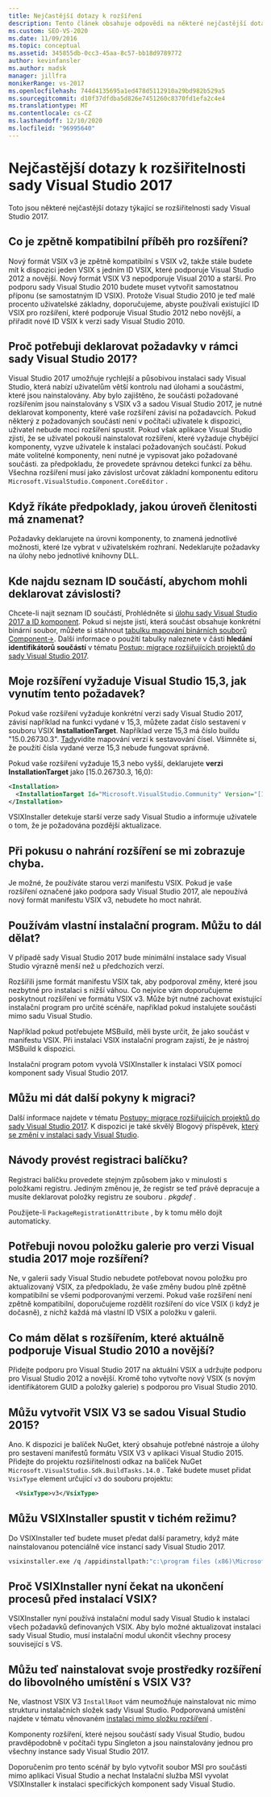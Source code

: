 ```yaml
---
title: Nejčastější dotazy k rozšíření
description: Tento článek obsahuje odpovědi na některé nejčastější dotazy týkající se rozšiřitelnosti sady Visual Studio 2017.
ms.custom: SEO-VS-2020
ms.date: 11/09/2016
ms.topic: conceptual
ms.assetid: 345855db-0cc3-45aa-8c57-bb18d9789772
author: kevinfansler
ms.author: madsk
manager: jillfra
monikerRange: vs-2017
ms.openlocfilehash: 744d4135695a1ed478d5112910a29bd982b529a5
ms.sourcegitcommit: d10f37dfdba5d826e7451260c8370fd1efa2c4e4
ms.translationtype: MT
ms.contentlocale: cs-CZ
ms.lasthandoff: 12/10/2020
ms.locfileid: "96995640"
---
```

# <a name="faq-for-visual-studio-2017-extensibility"></a>Nejčastější dotazy k rozšiřitelnosti sady Visual Studio 2017

Toto jsou některé nejčastější dotazy týkající se rozšiřitelnosti sady Visual Studio 2017.

## <a name="what-is-the-backwards-compatibility-story-for-extensions"></a>Co je zpětně kompatibilní příběh pro rozšíření?

Nový formát VSIX v3 je zpětně kompatibilní s VSIX v2, takže stále budete mít k dispozici jeden VSIX s jedním ID VSIX, které podporuje Visual Studio 2012 a novější. Nový formát VSIX V3 nepodporuje Visual 2010 a starší. Pro podporu sady Visual Studio 2010 budete muset vytvořit samostatnou příponu (se samostatným ID VSIX). Protože Visual Studio 2010 je teď malé procento uživatelské základny, doporučujeme, abyste používali existující ID VSIX pro rozšíření, které podporuje Visual Studio 2012 nebo novější, a přiřadit nové ID VSIX k verzi sady Visual Studio 2010.

## <a name="why-do-i-need-to-declare-prerequisites-with-visual-studio-2017"></a>Proč potřebuji deklarovat požadavky v rámci sady Visual Studio 2017?

Visual Studio 2017 umožňuje rychlejší a působivou instalaci sady Visual Studio, která nabízí uživatelům větší kontrolu nad úlohami a součástmi, které jsou nainstalovány. Aby bylo zajištěno, že součásti požadované rozšířením jsou nainstalovány s VSIX v3 a sadou Visual Studio 2017, je nutné deklarovat komponenty, které vaše rozšíření závisí na požadavcích. Pokud některý z požadovaných součástí není v počítači uživatele k dispozici, uživatel nebude moci rozšíření spustit. Pokud však aplikace Visual Studio zjistí, že se uživatel pokouší nainstalovat rozšíření, které vyžaduje chybějící komponenty, vyzve uživatele k instalaci požadovaných součástí. Pokud máte volitelné komponenty, není nutné je vypisovat jako požadované součásti. za předpokladu, že provedete správnou detekci funkcí za běhu. Všechna rozšíření musí jako závislost určovat základní komponentu editoru `Microsoft.VisualStudio.Component.CoreEditor` .

## <a name="when-you-say-prerequisite-what-level-of-granularity-do-you-mean"></a>Když říkáte předpoklady, jakou úroveň členitosti má znamenat?

Požadavky deklarujete na úrovni komponenty, to znamená jednotlivé možnosti, které lze vybrat v uživatelském rozhraní. Nedeklarujte požadavky na úlohy nebo jednotlivé knihovny DLL.

## <a name="where-do-i-find-a-list-of-component-ids-so-i-can-declare-dependencies"></a>Kde najdu seznam ID součástí, abychom mohli deklarovat závislosti?

Chcete-li najít seznam ID součástí, Prohlédněte si [úlohu sady Visual Studio 2017 a ID komponent](../install/workload-and-component-ids.md?view=vs-2019&preserve-view=true). Pokud si nejste jistí, která součást obsahuje konkrétní binární soubor, můžete si stáhnout [tabulku mapování binárních souborů Component->](https://aka.ms/vs2017componentid-binaries). Další informace o použití tabulky naleznete v části **hledání identifikátorů součástí** v tématu [Postup: migrace rozšiřujících projektů do sady Visual Studio 2017](how-to-migrate-extensibility-projects-to-visual-studio-2017.md).

## <a name="my-extension-requires-visual-studio-153-how-do-i-enforce-that-requirement"></a>Moje rozšíření vyžaduje Visual Studio 15,3, jak vynutím tento požadavek?

Pokud vaše rozšíření vyžaduje konkrétní verzi sady Visual Studio 2017, závisí například na funkci vydané v 15,3, můžete zadat číslo sestavení v souboru VSIX **InstallationTarget**. Například verze 15,3 má číslo buildu "15.0.26730.3". [Tady](../install/visual-studio-build-numbers-and-release-dates.md)vidíte mapování verzí k sestavování čísel. Všimněte si, že použití čísla vydané verze 15,3 nebude fungovat správně.

Pokud vaše rozšíření vyžaduje 15,3 nebo vyšší, deklarujete **verzi InstallationTarget** jako [15.0.26730.3, 16,0):

```xml
<Installation>
  <InstallationTarget Id="Microsoft.VisualStudio.Community" Version="[15.0.26730.3, 16.0)" />
</Installation>
```

VSIXInstaller detekuje starší verze sady Visual Studio a informuje uživatele o tom, že je požadována pozdější aktualizace.

## <a name="i-keep-getting-an-error-when-i-try-to-upload-my-extension"></a>Při pokusu o nahrání rozšíření se mi zobrazuje chyba.

Je možné, že používáte starou verzi manifestu VSIX. Pokud je vaše rozšíření označené jako podpora sady Visual Studio 2017, ale nepoužívá nový formát manifestu VSIX v3, nebudete ho moct nahrát.

## <a name="i-use-my-own-installer-can-i-continue-to-do-that"></a>Používám vlastní instalační program. Můžu to dál dělat?

V případě sady Visual Studio 2017 bude minimální instalace sady Visual Studio výrazně menší než u předchozích verzí.

Rozšířili jsme formát manifestu VSIX tak, aby podporoval změny, které jsou nezbytné pro instalaci s nižší váhou. Co nejvíce vám doporučujeme poskytnout rozšíření ve formátu VSIX v3. Může být nutné zachovat existující instalační program pro určité scénáře, například pokud instalujete součásti mimo sadu Visual Studio.

Například pokud potřebujete MSBuild, měli byste určit, že jako součást v manifestu VSIX. Při instalaci VSIX instalační program zajistí, že je nástroj MSBuild k dispozici.

Instalační program potom vyvolá VSIXInstaller k instalaci VSIX pomocí komponent sady Visual Studio 2017.

## <a name="can-you-give-me-more-migration-guidance"></a>Můžu mi dát další pokyny k migraci?

Další informace najdete v tématu [Postupy: migrace rozšiřujících projektů do sady Visual Studio 2017](how-to-migrate-extensibility-projects-to-visual-studio-2017.md). K dispozici je také skvělý Blogový příspěvek, [který se změní v instalaci sady Visual Studio](https://devblogs.microsoft.com/setup/changes-to-visual-studio-15-setup/).

## <a name="how-do-i-do-package-registration"></a>Návody provést registraci balíčku?

Registraci balíčku provedete stejným způsobem jako v minulosti s položkami registru. Jediným změnou je, že registr se teď právě depracuje a musíte deklarovat položky registru ze souboru *. pkgdef* .

Použijete-li `PackageRegistrationAttribute` , by k tomu mělo dojít automaticky.

## <a name="will-i-need-a-new-gallery-entry-for-the-visual-studio-2017-version-of-my-extension"></a>Potřebuji novou položku galerie pro verzi Visual studia 2017 moje rozšíření?

Ne, v galerii sady Visual Studio nebudete potřebovat novou položku pro aktualizovaný VSIX, za předpokladu, že vaše změny budou plně zpětně kompatibilní se všemi podporovanými verzemi. Pokud vaše rozšíření není zpětně kompatibilní, doporučujeme rozdělit rozšíření do více VSIX (i když je dočasně), z nichž každá má vlastní ID VSIX a položku v galerii.

## <a name="what-should-i-do-with-my-extension-that-currently-supports-visual-studio-2010-and-later"></a>Co mám dělat s rozšířením, které aktuálně podporuje Visual Studio 2010 a novější?

Přidejte podporu pro Visual Studio 2017 na aktuální VSIX a udržujte podporu pro Visual Studio 2012 a novější. Kromě toho vytvořte nový VSIX (s novým identifikátorem GUID a položky galerie) s podporou pro Visual Studio 2010.

## <a name="can-i-build-a-vsix-v3-with-visual-studio-2015"></a>Můžu vytvořit VSIX V3 se sadou Visual Studio 2015?

Ano. K dispozici je balíček NuGet, který obsahuje potřebné nástroje a úlohy pro sestavení manifestů formátu VSIX V3 v aplikaci Visual Studio 2015. Přidejte do projektu rozšiřitelnosti odkaz na balíček NuGet `Microsoft.VisualStudio.Sdk.BuildTasks.14.0` . Také budete muset přidat `VsixType` element určující `v3` do souboru projektu:

```xml
  <VsixType>v3</VsixType>
```

## <a name="can-i-run-the-vsixinstaller-in-quiet-mode"></a>Můžu VSIXInstaller spustit v tichém režimu?

Do VSIXInstaller teď budete muset předat další parametry, když máte nainstalovanou potenciálně více instancí sady Visual Studio 2017.

```bash
vsixinstaller.exe /q /appidinstallpath:"c:\program files (x86)\Microsoft Visual Studio\2017\Enterprise\Common7\IDE\devenv.exe" /appidname:"Visual Studio" /logFile:<path to log file> /skuName:Enterprise /skuVersion:15.0.25810.0 "KendoUI.Mvc.VSPackage.vsix"
```

## <a name="why-does-the-vsixinstaller-now-wait-for-processes-to-exit-before-installing-the-vsix"></a>Proč VSIXInstaller nyní čekat na ukončení procesů před instalací VSIX?

VSIXInstaller nyní používá instalační modul sady Visual Studio k instalaci všech požadavků definovaných VSIX. Aby bylo možné aktualizovat instalaci sady Visual Studio, musí instalační modul ukončit všechny procesy související s VS.

## <a name="can-i-now-install-my-extension-assets-to-any-location-with-vsix-v3"></a>Můžu teď nainstalovat svoje prostředky rozšíření do libovolného umístění s VSIX V3?

Ne, vlastnost VSIX V3 `InstallRoot` vám neumožňuje nainstalovat nic mimo strukturu instalačních složek sady Visual Studio. Podporovaná umístění najdete v tématu věnovaném [instalaci mimo složku rozšíření](set-install-root.md) .

Komponenty rozšíření, které nejsou součástí sady Visual Studio, budou pravděpodobně v počítači typu Singleton a jsou nainstalovány jednou pro všechny instance sady Visual Studio 2017.

Doporučením pro tento scénář by bylo vytvořit soubor MSI pro součásti mimo aplikaci Visual Studio a nechat Instalační služba MSI vyvolat VSIXInstaller k instalaci specifických komponent sady Visual Studio.